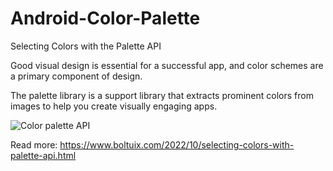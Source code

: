 # Android-Color-Palette

Selecting Colors with the Palette API

Good visual design is essential for a successful app, and color schemes are a primary component of design.

The palette library is a support library that extracts prominent colors from images to help you create visually engaging apps.

<img src="https://blogger.googleusercontent.com/img/b/R29vZ2xl/AVvXsEgu9Y2tb3jJlsPn3u-n5wc6-q3AuszhRjxu8TINWRxuj6Rww2uwMccXgdV4OpyV5F8uy9DjHHoD6lSezeqzGHe1_6zHqQhjJp7D6Lv9TlWqU0SkktN2XR-m4xQDWIHRBrm49g5VVZrOJPDd85xfDN6eWBv_E13s1lc-6XRjlC2FrvCRWSvBFzKHzYmC/s16000/banner.jpg"  alt="Color palette API">

Read more:
https://www.boltuix.com/2022/10/selecting-colors-with-palette-api.html